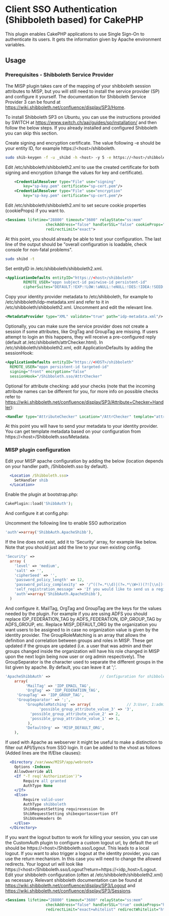 # Client SSO Authentication (Shibboleth based) for CakePHP

This plugin enables CakePHP applications to use Single Sign-On to authenticate its users. It gets the information given by Apache environment variables.


## Usage

### Prerequisites - Shibboleth Service Provider
The MISP plugin takes care of the mapping of your shibboleth session attributes to MISP, but you will still need to install the service provider (SP) and configure it yourself. The documentation for Shibboleth Service Provider 3 can be found at https://wiki.shibboleth.net/confluence/display/SP3/Home.

To install Shibboleth SP3 on Ubuntu, you can use the instructions provided by SWITCH at https://www.switch.ch/aai/guides/sp/installation/ and then follow the below steps. If you already installed and configured Shibboleth you can skip this section.

Create signing and encryption certificate. The value following -e should be your entity ID, for example https://&lt;host&gt;/shibboleth.
```bash
sudo shib-keygen -f -u _shibd -h <host> -y 5 -e https://<host>/shibboleth -o /etc/shibboleth
```

Edit /etc/shibboleth/shibboleth2.xml to use the created certificate for both signing and encryption (change the values for key and certificate).
```xml
    <CredentialResolver type="File" use="signing"
        key="sp-key.pem" certificate="sp-cert.pem"/>
    <CredentialResolver type="File" use="encryption"
        key="sp-key.pem" certificate="sp-cert.pem"/>
```

Edit /etc/shibboleth/shibboleth2.xml to set secure cookie properties (cookieProps) if you want to.
```xml
<Sessions lifetime="28800" timeout="3600" relayState="ss:mem"
                  checkAddress="false" handlerSSL="false" cookieProps="https"
                  redirectLimit="exact">
```

At this point, you should already be able to test your configuration. The last line of the output should be "overall configuration is loadable, check console for non-fatal problems".
```bash
sudo shibd -t
```

Set entityID in /etc/shibboleth/shibboleth2.xml.
```xml
<ApplicationDefaults entityID="https://<host>/shibboleth"
        REMOTE_USER="eppn subject-id pairwise-id persistent-id"
        cipherSuites="DEFAULT:!EXP:!LOW:!aNULL:!eNULL:!DES:!IDEA:!SEED:!RC4:!3DES:!kRSA:!SSLv2:!SSLv3:!TLSv1:!TLSv1.1">
```

Copy your identity provider metadata to /etc/shibboleth, for example to /etc/shibboleth/idp-metadata.xml and refer to it in /etc/shibboleth/shibboleth2.xml. Uncomment and edit the relevant line.
```xml
<MetadataProvider type="XML" validate="true" path="idp-metadata.xml"/>
```

Optionally, you can make sure the service provider does not create a session if some attributes, like OrgTag and GroupTag are missing. If users attempt to login an this happens, they will receive a pre-configured reply (default at /etc/shibboleth/attrChecker.html).
In /etc/shibboleth/shibboleth2.xml, edit ApplicationDefaults by adding the sessionHook:
```xml
<ApplicationDefaults entityID="https://<HOST>/shibboleth"
  REMOTE_USER="eppn persistent-id targeted-id"
  signing="front" encryption="false"
  sessionHook="/Shibboleth.sso/AttrChecker"
```
Optional for attribute checking: add your checks (note that the incoming attribute names can be different for you, for more info on possible checks refer to https://wiki.shibboleth.net/confluence/display/SP3/Attribute+Checker+Handler):
```xml
<Handler type="AttributeChecker" Location="/AttrChecker" template="attrChecker.html" attributes="OrgTag GroupTag" flushSession="true"/>
```

At this point you will have to send your metadata to your identity provider. You can get template metadata based on your configuration from https://&lt;host&gt;/Shibboleth.sso/Metadata.

### MISP plugin configuration

Edit your MISP apache configuration by adding the below (location depends on your handler path, /Shibboleth.sso by default).
```Apache
  <Location /Shibboleth.sso>
    SetHandler shib
  </Location>
```

Enable the plugin at bootstrap.php:

```php
CakePlugin::load('ShibbAuth');
```

And configure it at config.php:

Uncomment the following line to enable SSO authorization
```php
'auth'=>array('ShibbAuth.ApacheShibb'),
```

If the line does not exist, add it to 'Security' array, for example like below. Note that you should just add the line to your own existing config.
```php
'Security' =>
  array (
    'level' => 'medium',
    'salt' => '',
    'cipherSeed' => '',
    'password_policy_length' => 12,
    'password_policy_complexity' => '/^((?=.*\\d)|(?=.*\\W+))(?![\\n])(?=.*[A-Z])(?=.*[a-z]).*$|.{16,}/',
    'self_registration_message' => 'If you would like to send us a registration request, please fill out the form below. Make sure you fill out as much information as possible in order to ease the task of the administrators.',
    'auth'=>array('ShibbAuth.ApacheShibb'),
  )
```

And configure it. MailTag, OrgTag and GroupTag are the keys for the values needed by the plugin.
For example if you are using ADFS you should replace IDP_FEDERATION_TAG by ADFS_FEDERATION, IDP_GROUP_TAG by ADFS_GROUP, etc.
Replace MISP_DEFAULT_ORG by the organization you want users to be assigned to in case no organization value is given by the identity provider.
The GroupRoleMatching is an array that allows the definition and correlation between groups and roles in MISP. These get updated
if the groups are updated (i.e. a user that was admin and their groups changed inside the organization will have his role changed in MISP
upon the next login being now user or org admin respectively). The GroupSeparator is the character used to separate the different groups
in the list given by apache. By default, you can leave it at ';'.

```php
'ApacheShibbAuth' =>                      // Configuration for shibboleth authentication
    array(
         'MailTag' => 'IDP_EMAIL_TAG',
         'OrgTag' => 'IDP_FEDERATION_TAG',
	 'GroupTag' => 'IDP_GROUP_TAG',
	 'GroupSeparator' => ';',
         'GroupRoleMatching' => array(                // 3:User, 1:admin. May be good to set "1" for the first user
               'possible_group_attribute_value_3' => '3',
	       'possible_group_attribute_value_2' => 2,
	       'possible_group_attribute_value_1' => 1,
          ),
         'DefaultOrg' => 'MISP_DEFAULT_ORG',
    ),
```
If used with Apache as webserver it might be useful to make a distinction to filter out API/Syncs from SSO login. It can be added to the vhost as follows (Added lines are the If/Else clauses):

```Apache
  <Directory /var/www/MISP/app/webroot>
    Options -Indexes
    AllowOverride all
    <If "-T req('Authorization')">
        Require all granted
        AuthType None
    </If>
    <Else>
        Require valid-user
        AuthType shibboleth
        ShibRequestSetting requiresession On
        ShibRequestSetting shibexportassertion Off
        ShibUseHeaders On
    </Else>
  </Directory>
```

If you want the logout button to work for killing your session, you can use the CustomAuth plugin to configure a custom logout url, by default the url should be https://&lt;host&gt;/Shibboleth.sso/Logout. This leads to a local logout. If you want to also trigger a logout at the identity provider, you can use the return mechanism. In this case you will need to change the allowed redirects. Your logout url will look like https://&lt;host&gt;/Shibboleth.sso/Logout?return=https://<idp_host>/Logout. Edit your shibboleth configuration (often at /etc/shibboleth/shibboleth2.xml) as necessary. Relevant shibboleth documentation can be found at https://wiki.shibboleth.net/confluence/display/SP3/Logout and https://wiki.shibboleth.net/confluence/display/SP3/Sessions.
```xml
<Sessions lifetime="28800" timeout="3600" relayState="ss:mem"
                  checkAddress="false" handlerSSL="true" cookieProps="https"
                  redirectLimit="exact+whitelist" redirectWhitelist="https://<idp_host>">
```


